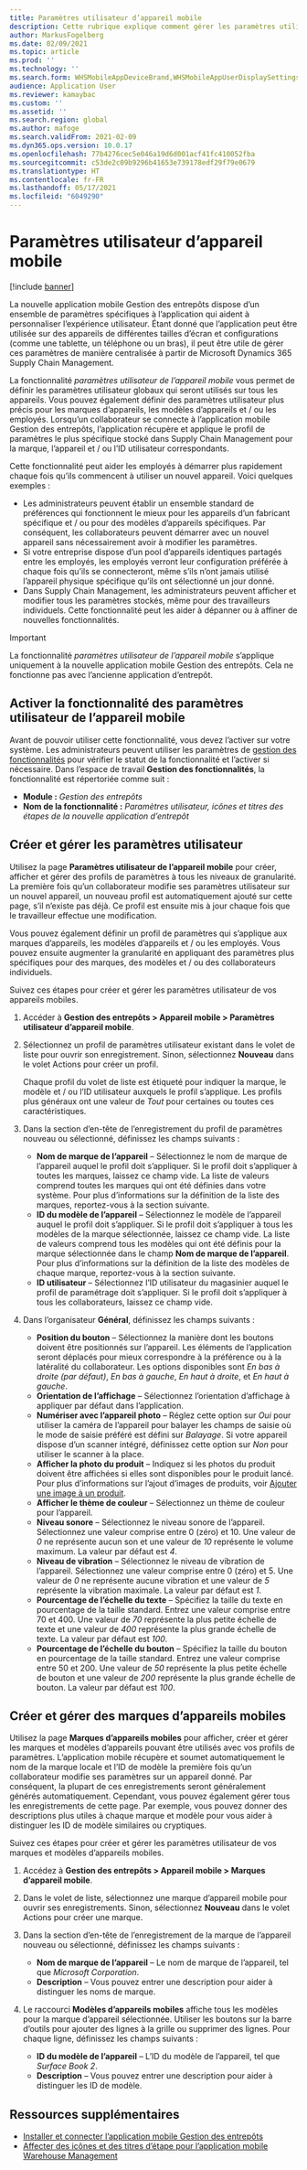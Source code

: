 ```yaml
---
title: Paramètres utilisateur d’appareil mobile
description: Cette rubrique explique comment gérer les paramètres utilisateur des appareils mobiles pour les magasiniers.
author: MarkusFogelberg
ms.date: 02/09/2021
ms.topic: article
ms.prod: ''
ms.technology: ''
ms.search.form: WHSMobileAppDeviceBrand,WHSMobileAppUserDisplaySettings
audience: Application User
ms.reviewer: kamaybac
ms.custom: ''
ms.assetid: ''
ms.search.region: global
ms.author: mafoge
ms.search.validFrom: 2021-02-09
ms.dyn365.ops.version: 10.0.17
ms.openlocfilehash: 77b4276cec5e046a19d6d001acf41fc410052fba
ms.sourcegitcommit: c53de2c09b9296b41653e739178edf29f79e0679
ms.translationtype: HT
ms.contentlocale: fr-FR
ms.lasthandoff: 05/17/2021
ms.locfileid: "6049290"
---
```

# <a name="mobile-device-user-settings"></a>Paramètres utilisateur d’appareil mobile

[!include [banner](../../includes/banner.md)]

La nouvelle application mobile Gestion des entrepôts dispose d’un ensemble de paramètres spécifiques à l’application qui aident à personnaliser l’expérience utilisateur. Étant donné que l’application peut être utilisée sur des appareils de différentes tailles d’écran et configurations (comme une tablette, un téléphone ou un bras), il peut être utile de gérer ces paramètres de manière centralisée à partir de Microsoft Dynamics 365 Supply Chain Management.

La fonctionnalité *paramètres utilisateur de l’appareil mobile* vous permet de définir les paramètres utilisateur globaux qui seront utilisés sur tous les appareils. Vous pouvez également définir des paramètres utilisateur plus précis pour les marques d’appareils, les modèles d’appareils et / ou les employés. Lorsqu’un collaborateur se connecte à l’application mobile Gestion des entrepôts, l’application récupère et applique le profil de paramètres le plus spécifique stocké dans Supply Chain Management pour la marque, l’appareil et / ou l’ID utilisateur correspondants.

Cette fonctionnalité peut aider les employés à démarrer plus rapidement chaque fois qu’ils commencent à utiliser un nouvel appareil. Voici quelques exemples :

- Les administrateurs peuvent établir un ensemble standard de préférences qui fonctionnent le mieux pour les appareils d’un fabricant spécifique et / ou pour des modèles d’appareils spécifiques. Par conséquent, les collaborateurs peuvent démarrer avec un nouvel appareil sans nécessairement avoir à modifier les paramètres.
- Si votre entreprise dispose d’un pool d’appareils identiques partagés entre les employés, les employés verront leur configuration préférée à chaque fois qu’ils se connecteront, même s’ils n’ont jamais utilisé l’appareil physique spécifique qu’ils ont sélectionné un jour donné.
- Dans Supply Chain Management, les administrateurs peuvent afficher et modifier tous les paramètres stockés, même pour des travailleurs individuels. Cette fonctionnalité peut les aider à dépanner ou à affiner de nouvelles fonctionnalités.

> [!IMPORTANT]
> La fonctionnalité *paramètres utilisateur de l’appareil mobile* s’applique uniquement à la nouvelle application mobile Gestion des entrepôts. Cela ne fonctionne pas avec l’ancienne application d’entrepôt.

## <a name="turn-on-the-mobile-device-user-settings-feature"></a>Activer la fonctionnalité des paramètres utilisateur de l’appareil mobile

Avant de pouvoir utiliser cette fonctionnalité, vous devez l’activer sur votre système. Les administrateurs peuvent utiliser les paramètres de [gestion des fonctionnalités](../../fin-ops-core/fin-ops/get-started/feature-management/feature-management-overview.md) pour vérifier le statut de la fonctionnalité et l’activer si nécessaire. Dans l’espace de travail **Gestion des fonctionnalités**, la fonctionnalité est répertoriée comme suit :

- **Module :** *Gestion des entrepôts*
- **Nom de la fonctionnalité :** *Paramètres utilisateur, icônes et titres des étapes de la nouvelle application d’entrepôt*

## <a name="create-and-manage-user-settings"></a>Créer et gérer les paramètres utilisateur

Utilisez la page **Paramètres utilisateur de l’appareil mobile** pour créer, afficher et gérer des profils de paramètres à tous les niveaux de granularité. La première fois qu’un collaborateur modifie ses paramètres utilisateur sur un nouvel appareil, un nouveau profil est automatiquement ajouté sur cette page, s’il n’existe pas déjà. Ce profil est ensuite mis à jour chaque fois que le travailleur effectue une modification.

Vous pouvez également définir un profil de paramètres qui s’applique aux marques d’appareils, les modèles d’appareils et / ou les employés. Vous pouvez ensuite augmenter la granularité en appliquant des paramètres plus spécifiques pour des marques, des modèles et / ou des collaborateurs individuels.

Suivez ces étapes pour créer et gérer les paramètres utilisateur de vos appareils mobiles.

1. Accéder à **Gestion des entrepôts \> Appareil mobile \> Paramètres utilisateur d’appareil mobile**.
1. Sélectionnez un profil de paramètres utilisateur existant dans le volet de liste pour ouvrir son enregistrement. Sinon, sélectionnez **Nouveau** dans le volet Actions pour créer un profil.

    Chaque profil du volet de liste est étiqueté pour indiquer la marque, le modèle et / ou l’ID utilisateur auxquels le profil s’applique. Les profils plus généraux ont une valeur de *Tout* pour certaines ou toutes ces caractéristiques.

1. Dans la section d’en-tête de l’enregistrement du profil de paramètres nouveau ou sélectionné, définissez les champs suivants :

    - **Nom de marque de l’appareil** – Sélectionnez le nom de marque de l’appareil auquel le profil doit s’appliquer. Si le profil doit s’appliquer à toutes les marques, laissez ce champ vide. La liste de valeurs comprend toutes les marques qui ont été définies dans votre système. Pour plus d’informations sur la définition de la liste des marques, reportez-vous à la section suivante.
    - **ID du modèle de l’appareil** – Sélectionnez le modèle de l’appareil auquel le profil doit s’appliquer. Si le profil doit s’appliquer à tous les modèles de la marque sélectionnée, laissez ce champ vide. La liste de valeurs comprend tous les modèles qui ont été définis pour la marque sélectionnée dans le champ **Nom de marque de l’appareil**. Pour plus d’informations sur la définition de la liste des modèles de chaque marque, reportez-vous à la section suivante.
    - **ID utilisateur** – Sélectionnez l’ID utilisateur du magasinier auquel le profil de paramétrage doit s’appliquer. Si le profil doit s’appliquer à tous les collaborateurs, laissez ce champ vide.

1. Dans l’organisateur **Général**, définissez les champs suivants :

    - **Position du bouton** – Sélectionnez la manière dont les boutons doivent être positionnés sur l’appareil. Les éléments de l’application seront déplacés pour mieux correspondre à la préférence ou à la latéralité du collaborateur. Les options disponibles sont *En bas à droite (par défaut)*, *En bas à gauche*, *En haut à droite*, et *En haut à gauche*.
    - **Orientation de l’affichage** – Sélectionnez l’orientation d’affichage à appliquer par défaut dans l’application.
    - **Numériser avec l’appareil photo** – Réglez cette option sur *Oui* pour utiliser la caméra de l’appareil pour balayer les champs de saisie où le mode de saisie préféré est défini sur *Balayage*. Si votre appareil dispose d’un scanner intégré, définissez cette option sur *Non* pour utiliser le scanner à la place.
    - **Afficher la photo du produit** – Indiquez si les photos du produit doivent être affichées si elles sont disponibles pour le produit lancé. Pour plus d’informations sur l’ajout d’images de produits, voir [Ajouter une image à un produit](../pim/tasks/add-image-product.md).
    - **Afficher le thème de couleur** – Sélectionnez un thème de couleur pour l’appareil.
    - **Niveau sonore** – Sélectionnez le niveau sonore de l’appareil. Sélectionnez une valeur comprise entre 0 (zéro) et 10. Une valeur de *0* ne représente aucun son et une valeur de *10* représente le volume maximum. La valeur par défaut est *4*.
    - **Niveau de vibration** – Sélectionnez le niveau de vibration de l’appareil. Sélectionnez une valeur comprise entre 0 (zéro) et 5. Une valeur de *0* ne représente aucune vibration et une valeur de *5* représente la vibration maximale. La valeur par défaut est *1*.
    - **Pourcentage de l’échelle du texte** – Spécifiez la taille du texte en pourcentage de la taille standard. Entrez une valeur comprise entre 70 et 400. Une valeur de *70* représente la plus petite échelle de texte et une valeur de *400* représente la plus grande échelle de texte. La valeur par défaut est *100*.
    - **Pourcentage de l’échelle du bouton** – Spécifiez la taille du bouton en pourcentage de la taille standard. Entrez une valeur comprise entre 50 et 200. Une valeur de *50* représente la plus petite échelle de bouton et une valeur de *200* représente la plus grande échelle de bouton. La valeur par défaut est *100*.

## <a name="create-and-manage-mobile-device-brands"></a>Créer et gérer des marques d’appareils mobiles

Utilisez la page **Marques d’appareils mobiles** pour afficher, créer et gérer les marques et modèles d’appareils pouvant être utilisés avec vos profils de paramètres. L’application mobile récupère et soumet automatiquement le nom de la marque locale et l’ID de modèle la première fois qu’un collaborateur modifie ses paramètres sur un appareil donné. Par conséquent, la plupart de ces enregistrements seront généralement générés automatiquement. Cependant, vous pouvez également gérer tous les enregistrements de cette page. Par exemple, vous pouvez donner des descriptions plus utiles à chaque marque et modèle pour vous aider à distinguer les ID de modèle similaires ou cryptiques.

Suivez ces étapes pour créer et gérer les paramètres utilisateur de vos marques et modèles d’appareils mobiles.

1. Accédez à **Gestion des entrepôts \> Appareil mobile \> Marques d’appareil mobile**.
1. Dans le volet de liste, sélectionnez une marque d’appareil mobile pour ouvrir ses enregistrements. Sinon, sélectionnez **Nouveau** dans le volet Actions pour créer une marque.
1. Dans la section d’en-tête de l’enregistrement de la marque de l’appareil nouveau ou sélectionné, définissez les champs suivants :

    - **Nom de marque de l’appareil** – Le nom de marque de l’appareil, tel que *Microsoft Corporation*.
    - **Description** – Vous pouvez entrer une description pour aider à distinguer les noms de marque.

1. Le raccourci **Modèles d’appareils mobiles** affiche tous les modèles pour la marque d’appareil sélectionnée. Utiliser les boutons sur la barre d’outils pour ajouter des lignes à la grille ou supprimer des lignes. Pour chaque ligne, définissez les champs suivants :

    - **ID du modèle de l’appareil** – L’ID du modèle de l’appareil, tel que *Surface Book 2*.
    - **Description** – Vous pouvez entrer une description pour aider à distinguer les ID de modèle.

## <a name="additional-resources"></a>Ressources supplémentaires

- [Installer et connecter l’application mobile Gestion des entrepôts](install-configure-warehouse-management-app.md)
- [Affecter des icônes et des titres d’étape pour l’application mobile Warehouse Management](step-icons-titles.md)